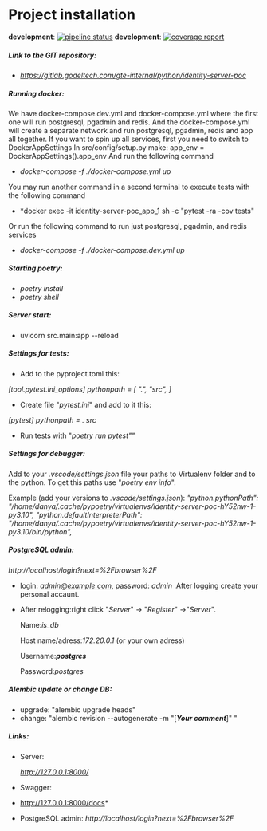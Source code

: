 # Project installation

**development**: [![pipeline status](https://gitlab.godeltech.com/gte-internal/python/identity-server-poc/badges/development/pipeline.svg)](https://gitlab.godeltech.com/gte-internal/python/identity-server-poc/-/commits/Configure-CI-CD-pipeline)
**development**: [![coverage report](https://gitlab.godeltech.com/gte-internal//python/identity-server-poc/badges/development/coverage.svg)](https://gitlab.godeltech.com/gte-internal/python/identity-server-poc/-/commits/Configure-CI-CD-pipeline)


##### Link to the GIT repository:

- *https://gitlab.godeltech.com/gte-internal/python/identity-server-poc*

##### Running docker:
We have docker-compose.dev.yml and docker-compose.yml where the first one
will run postgresql, pgadmin and redis.
And the docker-compose.yml will create a separate network and run
postgresql, pgadmin, redis and app all together.
If you want to spin up all services, first you need to switch to DockerAppSettings
In src/config/setup.py make: app_env = DockerAppSettings().app_env
And run the following command
- *docker-compose -f ./docker-compose.yml up*

You may run another command in a second terminal to execute tests with the following command
- *docker exec -it identity-server-poc_app_1 sh -c "pytest -ra -cov tests"

Or run the following command to run just postgresql, pgadmin, and redis services
- *docker-compose -f ./docker-compose.dev.yml up*



##### Starting poetry:

- *poetry install*
- *poetry shell*

##### Server start:

- uvicorn src.main:app --reload

##### Settings for tests:

- Add to the pyproject.toml this:

*[tool.pytest.ini_options]
pythonpath = [
  ".", "src",
]*

- Create file "*pytest.ini*" and add to it this:

*[pytest]
pythonpath = . src*

- Run tests with "*poetry run pytest""*

##### Settings for debugger:

Add to your *.vscode/settings.json* file your paths to Virtualenv folder and to the python. To get this paths use "*poetry env info*".

Example (add your versions to *.vscode/settings.json*):
*"python.pythonPath": "/home/danya/.cache/pypoetry/virtualenvs/identity-server-poc-hY52nw-1-py3.10",
"python.defaultInterpreterPath": "/home/danya/.cache/pypoetry/virtualenvs/identity-server-poc-hY52nw-1-py3.10/bin/python",*

##### PostgreSQL admin:

*http://localhost/login?next=%2Fbrowser%2F*

- login: *admin@example.com*, password: *admin* .After logging create your personal accaunt.
- After relogging:right click "*Server*" -> "*Register*" ->"*Server*".

    Name:*is_db*

    Host name/adress:*172.20.0.1* (or your own adress)

    Username:***postgres***

    Password:*postgres*

##### Alembic update or change DB:
- upgrade:
    "alembic upgrade heads"
- change:
    "alembic revision --autogenerate -m "[_**Your comment**_]" "

##### Links:


* Server:

    *http://127.0.0.1:8000/*

* Swagger:

*
    http://127.0.0.1:8000/docs*

- PostgreSQL admin:
    *http://localhost/login?next=%2Fbrowser%2F*
